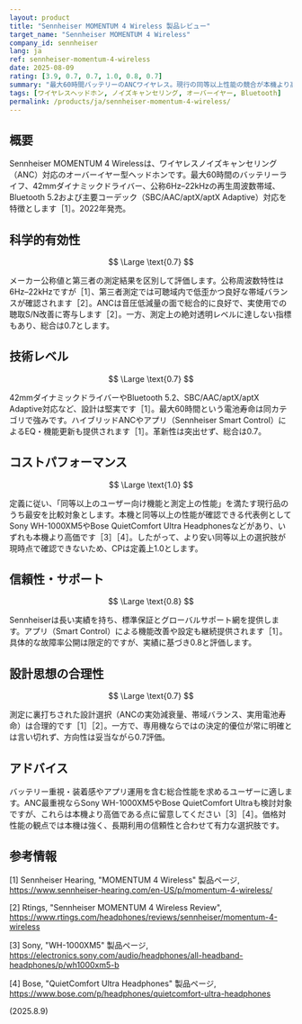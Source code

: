 ```yaml
---
layout: product
title: "Sennheiser MOMENTUM 4 Wireless 製品レビュー"
target_name: "Sennheiser MOMENTUM 4 Wireless"
company_id: sennheiser
lang: ja
ref: sennheiser-momentum-4-wireless
date: 2025-08-09
rating: [3.9, 0.7, 0.7, 1.0, 0.8, 0.7]
summary: "最大60時間バッテリーのANCワイヤレス。現行の同等以上性能の競合が本機より高価なため、定義上のCPは高い"
tags: [ワイヤレスヘッドホン, ノイズキャンセリング, オーバーイヤー, Bluetooth]
permalink: /products/ja/sennheiser-momentum-4-wireless/
---
```


## 概要

Sennheiser MOMENTUM 4 Wirelessは、ワイヤレスノイズキャンセリング（ANC）対応のオーバーイヤー型ヘッドホンです。最大60時間のバッテリーライフ、42mmダイナミックドライバー、公称6Hz–22kHzの再生周波数帯域、Bluetooth 5.2および主要コーデック（SBC/AAC/aptX/aptX Adaptive）対応を特徴とします［1］。2022年発売。

## 科学的有効性

$$ \Large \text{0.7} $$

メーカー公称値と第三者の測定結果を区別して評価します。公称周波数特性は6Hz–22kHzですが［1］、第三者測定では可聴域内で低歪かつ良好な帯域バランスが確認されます［2］。ANCは音圧低減量の面で総合的に良好で、実使用での聴取S/N改善に寄与します［2］。一方、測定上の絶対透明レベルに達しない指標もあり、総合は0.7とします。

## 技術レベル

$$ \Large \text{0.7} $$

42mmダイナミックドライバーやBluetooth 5.2、SBC/AAC/aptX/aptX Adaptive対応など、設計は堅実です［1］。最大60時間という電池寿命は同カテゴリで強みです。ハイブリッドANCやアプリ（Sennheiser Smart Control）によるEQ・機能更新も提供されます［1］。革新性は突出せず、総合は0.7。

## コストパフォーマンス

$$ \Large \text{1.0} $$

定義に従い、「同等以上のユーザー向け機能と測定上の性能」を満たす現行品のうち最安を比較対象とします。本機と同等以上の性能が確認できる代表例としてSony WH-1000XM5やBose QuietComfort Ultra Headphonesなどがあり、いずれも本機より高価です［3］［4］。したがって、より安い同等以上の選択肢が現時点で確認できないため、CPは定義上1.0とします。

## 信頼性・サポート

$$ \Large \text{0.8} $$

Sennheiserは長い実績を持ち、標準保証とグローバルサポート網を提供します。アプリ（Smart Control）による機能改善や設定も継続提供されます［1］。具体的な故障率公開は限定的ですが、実績に基づき0.8と評価します。

## 設計思想の合理性

$$ \Large \text{0.7} $$

測定に裏打ちされた設計選択（ANCの実効減衰量、帯域バランス、実用電池寿命）は合理的です［1］［2］。一方で、専用機ならではの決定的優位が常に明確とは言い切れず、方向性は妥当ながら0.7評価。

## アドバイス

バッテリー重視・装着感やアプリ運用を含む総合性能を求めるユーザーに適します。ANC最重視ならSony WH-1000XM5やBose QuietComfort Ultraも検討対象ですが、これらは本機より高価である点に留意してください［3］［4］。価格対性能の観点では本機は強く、長期利用の信頼性と合わせて有力な選択肢です。

## 参考情報

[1] Sennheiser Hearing, "MOMENTUM 4 Wireless" 製品ページ, https://www.sennheiser-hearing.com/en-US/p/momentum-4-wireless/

[2] Rtings, "Sennheiser MOMENTUM 4 Wireless Review", https://www.rtings.com/headphones/reviews/sennheiser/momentum-4-wireless

[3] Sony, "WH-1000XM5" 製品ページ, https://electronics.sony.com/audio/headphones/all-headband-headphones/p/wh1000xm5-b

[4] Bose, "QuietComfort Ultra Headphones" 製品ページ, https://www.bose.com/p/headphones/quietcomfort-ultra-headphones
 
(2025.8.9)